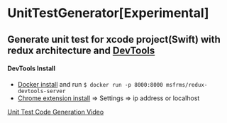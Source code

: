 # UnitTestGenerator[Experimental]
## Generate unit test for xcode project(Swift) with redux architecture and [DevTools](https://github.com/msfrms/MonitorDevToolsSwift)
#### DevTools Install
* [Docker install](https://www.docker.com/get-started) and run
`$ docker run -p 8000:8000 msfrms/redux-devtools-server`
* [Chrome extension install](https://chrome.google.com/webstore/detail/redux-devtools/lmhkpmbekcpmknklioeibfkpmmfibljd) => Settings => ip address or localhost

[Unit Test Code Generation Video](https://youtu.be/C4guP-ybC1Y)
